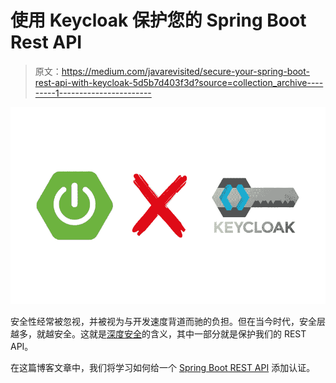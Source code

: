 # 使用 Keycloak 保护您的 Spring Boot Rest API

> 原文：<https://medium.com/javarevisited/secure-your-spring-boot-rest-api-with-keycloak-5d5b7d403f3d?source=collection_archive---------1----------------------->

[![](img/0f185a56b4f56d3b9be62b1a9ecf506b.png)](https://javarevisited.blogspot.com/2020/05/top-20-spring-boot-interview-questions-answers.html)

安全性经常被忽视，并被视为与开发速度背道而驰的负担。但在当今时代，安全层越多，就越安全。这就是[深度安全](https://gauthier-cassany.com/posts/%5Bhttps://en.wikipedia.org/wiki/Defense_in_depth_(computing)%5D(https://en.wikipedia.org/wiki/Defense_in_depth_(computing)))的含义，其中一部分就是保护我们的 REST API。

在这篇博客文章中，我们将学习如何给一个 [Spring Boot REST API](/javarevisited/21-spring-mvc-rest-interview-questions-answers-for-beginners-and-experienced-developers-21ad3d4c9b82) 添加认证。